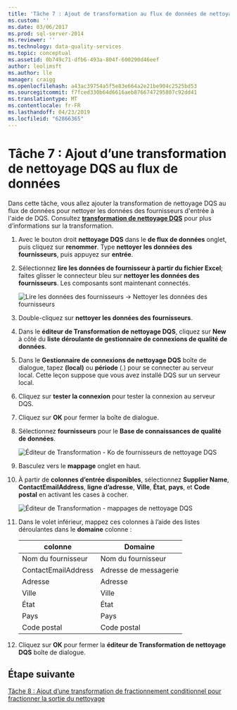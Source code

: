 ```yaml
---
title: 'Tâche 7 : Ajout de transformation au flux de données de nettoyage DQS | Microsoft Docs'
ms.custom: ''
ms.date: 03/06/2017
ms.prod: sql-server-2014
ms.reviewer: ''
ms.technology: data-quality-services
ms.topic: conceptual
ms.assetid: 0b749c71-dfb6-493a-804f-600290d46eef
author: leolimsft
ms.author: lle
manager: craigg
ms.openlocfilehash: a43ac39754a5f5e83e664a2e21be904c2525bd53
ms.sourcegitcommit: f7fced330b64d6616aeb8766747295807c92dd41
ms.translationtype: MT
ms.contentlocale: fr-FR
ms.lasthandoff: 04/23/2019
ms.locfileid: "62866365"
---
```

# <a name="task-7-adding-dqs-cleansing-transform-to-the-data-flow"></a>Tâche 7 : Ajout d’une transformation de nettoyage DQS au flux de données
  Dans cette tâche, vous allez ajouter la transformation de nettoyage DQS au flux de données pour nettoyer les données des fournisseurs d'entrée à l'aide de DQS. Consultez **[transformation de nettoyage DQS](https://msdn.microsoft.com/library/ee677619.aspx)** pour plus d’informations sur la transformation.  
  
1.  Avec le bouton droit **nettoyage DQS** dans le **de flux de données** onglet, puis cliquez sur **renommer**. Type **nettoyer les données des fournisseurs**, puis appuyez sur **entrée**.  
  
2.  Sélectionnez **lire les données de fournisseur à partir du fichier Excel**; faites glisser le connecteur bleu sur **nettoyer les données des fournisseurs**. Les composants sont maintenant connectés.  
  
     ![Lire les données des fournisseurs -> Nettoyer les données des fournisseurs](../../2014/tutorials/media/et-addingdqscleansingtransformtothedataflow-01.jpg "lire les données des fournisseurs -> Nettoyer les données des fournisseurs")  
  
3.  Double-cliquez sur **nettoyer les données des fournisseurs**.  
  
4.  Dans le **éditeur de Transformation de nettoyage DQS**, cliquez sur **New** à côté du **liste déroulante de gestionnaire de connexions de qualité de données**.  
  
5.  Dans le **Gestionnaire de connexions de nettoyage DQS** boîte de dialogue, tapez **(local)** ou **période** (.) pour se connecter au serveur local. Cette leçon suppose que vous avez installé DQS sur un serveur local.  
  
6.  Cliquez sur **tester la connexion** pour tester la connexion au serveur DQS.  
  
7.  Cliquez sur **OK** pour fermer la boîte de dialogue.  
  
8.  Sélectionnez **fournisseurs** pour le **Base de connaissances de qualité de données**.  
  
     ![Éditeur de Transformation - Ko de fournisseurs de nettoyage DQS](../../2014/tutorials/media/et-addingdqscleansingtransformtothedataflow-02.jpg "éditeur de Transformation - Ko de fournisseurs de nettoyage DQS")  
  
9. Basculez vers le **mappage** onglet en haut.  
  
10. À partir de **colonnes d’entrée disponibles**, sélectionnez **Supplier Name**, **ContactEmailAddress**, **ligne d’adresse**, **Ville**, **État**, **pays**, et **Code postal** en activant les cases à cocher.  
  
     ![Éditeur de Transformation - mappages de nettoyage DQS](../../2014/tutorials/media/et-addingdqscleansingtransformtothedataflow-03.jpg "éditeur de Transformation - mappages de nettoyage DQS")  
  
11. Dans le volet inférieur, mappez ces colonnes à l’aide des listes déroulantes dans le **domaine** colonne :  
  
    |colonne|Domaine|  
    |------------|------------|  
    |Nom du fournisseur|Nom du fournisseur|  
    |ContactEmailAddress|Adresse de messagerie|  
    |Adresse|Adresse|  
    |Ville|Ville|  
    |État|État|  
    |Pays|Pays|  
    |Code postal|Code postal|  
  
12. Cliquez sur **OK** pour fermer la **éditeur de Transformation de nettoyage DQS** boîte de dialogue.  
  
## <a name="next-step"></a>Étape suivante  
 [Tâche 8 : Ajout d’une transformation de fractionnement conditionnel pour fractionner la sortie du nettoyage](../../2014/tutorials/task-8-adding-conditional-split-transform-to-split-cleansing-output.md)  
  
  
